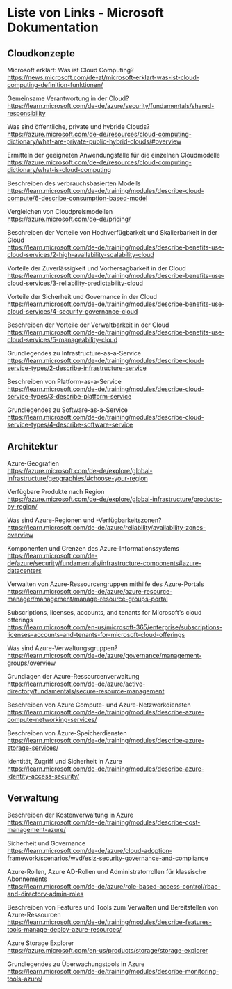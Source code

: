 # Liste von Links - Microsoft Dokumentation

## Cloudkonzepte  

Microsoft erklärt: Was ist Cloud Computing?  
https://news.microsoft.com/de-at/microsoft-erklart-was-ist-cloud-computing-definition-funktionen/

Gemeinsame Verantwortung in der Cloud?  
https://learn.microsoft.com/de-de/azure/security/fundamentals/shared-responsibility

Was sind öffentliche, private und hybride Clouds?  
https://azure.microsoft.com/de-de/resources/cloud-computing-dictionary/what-are-private-public-hybrid-clouds/#overview

Ermitteln der geeigneten Anwendungsfälle für die einzelnen Cloudmodelle  
https://azure.microsoft.com/de-de/resources/cloud-computing-dictionary/what-is-cloud-computing

Beschreiben des verbrauchsbasierten Modells  
https://learn.microsoft.com/de-de/training/modules/describe-cloud-compute/6-describe-consumption-based-model

Vergleichen von Cloudpreismodellen  
https://azure.microsoft.com/de-de/pricing/

Beschreiben der Vorteile von Hochverfügbarkeit und Skalierbarkeit in der Cloud  
https://learn.microsoft.com/de-de/training/modules/describe-benefits-use-cloud-services/2-high-availability-scalability-cloud

Vorteile der Zuverlässigkeit und Vorhersagbarkeit in der Cloud  
https://learn.microsoft.com/de-de/training/modules/describe-benefits-use-cloud-services/3-reliability-predictability-cloud

Vorteile der Sicherheit und Governance in der Cloud  
https://learn.microsoft.com/de-de/training/modules/describe-benefits-use-cloud-services/4-security-governance-cloud

Beschreiben der Vorteile der Verwaltbarkeit in der Cloud  
https://learn.microsoft.com/de-de/training/modules/describe-benefits-use-cloud-services/5-manageability-cloud

Grundlegendes zu Infrastructure-as-a-Service  
https://learn.microsoft.com/de-de/training/modules/describe-cloud-service-types/2-describe-infrastructure-service

Beschreiben von Platform-as-a-Service  
https://learn.microsoft.com/de-de/training/modules/describe-cloud-service-types/3-describe-platform-service

Grundlegendes zu Software-as-a-Service  
https://learn.microsoft.com/de-de/training/modules/describe-cloud-service-types/4-describe-software-service

## Architektur

Azure-Geografien  
https://azure.microsoft.com/de-de/explore/global-infrastructure/geographies/#choose-your-region

Verfügbare Produkte nach Region  
https://azure.microsoft.com/de-de/explore/global-infrastructure/products-by-region/

Was sind Azure-Regionen und -Verfügbarkeitszonen?  
https://learn.microsoft.com/de-de/azure/reliability/availability-zones-overview

Komponenten und Grenzen des Azure-Informationssystems  
https://learn.microsoft.com/de-de/azure/security/fundamentals/infrastructure-components#azure-datacenters

Verwalten von Azure-Ressourcengruppen mithilfe des Azure-Portals  
https://learn.microsoft.com/de-de/azure/azure-resource-manager/management/manage-resource-groups-portal

Subscriptions, licenses, accounts, and tenants for Microsoft's cloud offerings  
https://learn.microsoft.com/en-us/microsoft-365/enterprise/subscriptions-licenses-accounts-and-tenants-for-microsoft-cloud-offerings

Was sind Azure-Verwaltungsgruppen?  
https://learn.microsoft.com/de-de/azure/governance/management-groups/overview

Grundlagen der Azure-Ressourcenverwaltung  
https://learn.microsoft.com/de-de/azure/active-directory/fundamentals/secure-resource-management

Beschreiben von Azure Compute- und Azure-Netzwerkdiensten  
https://learn.microsoft.com/de-de/training/modules/describe-azure-compute-networking-services/

Beschreiben von Azure-Speicherdiensten  
https://learn.microsoft.com/de-de/training/modules/describe-azure-storage-services/

Identität, Zugriff und Sicherheit in Azure  
https://learn.microsoft.com/de-de/training/modules/describe-azure-identity-access-security/

## Verwaltung

Beschreiben der Kostenverwaltung in Azure  
https://learn.microsoft.com/de-de/training/modules/describe-cost-management-azure/

Sicherheit und Governance  
https://learn.microsoft.com/de-de/azure/cloud-adoption-framework/scenarios/wvd/eslz-security-governance-and-compliance

Azure-Rollen, Azure AD-Rollen und Administratorrollen für klassische Abonnements  
https://learn.microsoft.com/de-de/azure/role-based-access-control/rbac-and-directory-admin-roles

Beschreiben von Features und Tools zum Verwalten und Bereitstellen von Azure-Ressourcen  
https://learn.microsoft.com/de-de/training/modules/describe-features-tools-manage-deploy-azure-resources/

Azure Storage Explorer  
https://azure.microsoft.com/en-us/products/storage/storage-explorer

Grundlegendes zu Überwachungstools in Azure  
https://learn.microsoft.com/de-de/training/modules/describe-monitoring-tools-azure/